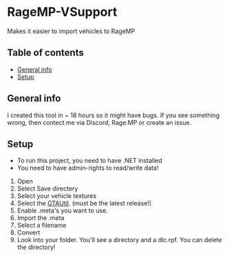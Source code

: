 # RageMP-VSupport
Makes it easier to import vehicles to RageMP

## Table of contents
* [General info](#general-info)
* [Setup](#setup)


## General info
I created this tool in ~ 18 hours so it might have bugs. If you see something wrong, then contect me via Discord, Rage.MP or create an issue.



## Setup
+ To run this project, you need to have .NET installed
+ You need to have admin-rights to read/write data!

1. Open
2. Select Save directory
3. Select your vehicle textures
4. Select the [GTAUtil](https://github.com/indilo53/gtautil). (must be the latest release!)
5. Enable .meta's you want to use.
6. Import the .meta
7. Select a filename
8. Convert
9. Look into your folder. You'll see a directory and a dlc.rpf. You can delete the directory!
```

```
